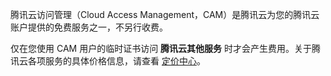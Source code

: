 腾讯云访问管理（Cloud Access Management，CAM）是腾讯云为您的腾讯云账户提供的免费服务之一，不另行收费。

仅在您使用 CAM 用户的临时证书访问 **腾讯云其他服务** 时才会产生费用。关于腾讯云各项服务的具体价格信息，请查看 [定价中心](https://buy.cloud.tencent.com/price)。 
